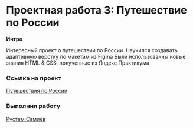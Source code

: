 # Проектная работа 3: Путешествие по России

**Интро**

Интересный проект о путешествии по России.
Научился создавать адаптивную верстку по макетам из Figma
Были использованны новые знания HTML & CSS, полученные из Яндекс Практикума

### Ссылка на проект
[Путешествия по России](https://hellorustam.github.io/russian-travel/index.html)


### Выполнил работу 
[Рустам Самиев](https://www.instagram.com/rustam.fox)